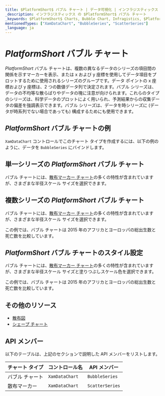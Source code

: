 ```yaml
---
title: $PlatformShort$ バブル チャート | データ可視化 | インフラジスティックス
_description: インフラジスティックス の $PlatformShort$ バブル チャート
_keywords: $PlatformShort$ Charts, Bubble Chart, Infragistics, $PlatformShort$ チャート, バブル チャート, インフラジスティックス
mentionedTypes: ["XamDataChart", "BubbleSeries", "ScatterSeries"]
_language: ja
---
```

# $PlatformShort$ バブル チャート

$PlatformShort$ バブル チャートは、複数の異なるデータのシリーズの項目間の関係を示すマーカーを表示、または x および y 座標を使用してデータ項目をプロットするために使用されるシリーズのグループです。データ ポイントの x 座標および y 座標は、2 つの数値データ列で決定されます。バブル シリーズは、データの不均等な散らばりやデータの塊に注意が向けられます。これらのタイプのシリーズは、科学データのプロットによく用いられ、予測結果からの収集データの偏差を強調表示できます。バブル シリーズは、データを時シリーズに (データが時系列でない場合であっても) 構成するためにも使用できます。

## $PlatformShort$ バブル チャートの例

`XamDataChart` コントロールでこのチャート タイプを作成するには、以下の例のように、データを `BubbleSeries` にバインドします。

<code-view style="height: 600px"
           data-demos-base-url="{environment:dvDemosBaseUrl}"
           iframe-src="{environment:dvDemosBaseUrl}/charts/data-chart-scatter-bubble-chart-multiple-sources"
           alt="$PlatformShort$ バブル チャート" >
</code-view>

<div class="divider--half"></div>

## 単一シリーズの $PlatformShort$ バブル チャート

バブル チャートには、[散布マーカー チャート](scatter-chart.md#$PlatformShort$-散布マーカー-チャート)の多くの特性が含まれていますが、さまざまな半径スケール サイズを選択できます。


<code-view style="height: 600px"
           data-demos-base-url="{environment:dvDemosBaseUrl}"
           iframe-src="{environment:dvDemosBaseUrl}/charts/data-chart-scatter-bubble-chart-single-source"
           alt="$PlatformShort$ バブル チャート" >
</code-view>

<div class="divider--half"></div>

## 複数シリーズの $PlatformShort$ バブル チャート

バブル チャートには、[散布マーカー チャート](scatter-chart.md#$PlatformShort$-散布マーカー-チャート)の多くの特性が含まれていますが、さまざまな半径スケール サイズを選択できます。

この例では、バブル チャートは 2015 年のアフリカとヨーロッパの総出生数と死亡数を比較しています。


<code-view style="height: 600px"
           data-demos-base-url="{environment:dvDemosBaseUrl}"
           iframe-src="{environment:dvDemosBaseUrl}/charts/data-chart-scatter-bubble-chart-multiple-sources"
           alt="$PlatformShort$ バブル チャート" >
</code-view>

<div class="divider--half"></div>

## $PlatformShort$ バブル チャートのスタイル設定

バブル チャートには、[散布マーカー チャート](scatter-chart.md#$PlatformShort$-散布マーカー-チャート)の多くの特性が含まれていますが、さまざまな半径スケール サイズと塗りつぶしスケール色を選択できます。

この例では、バブル チャートは 2015 年のアフリカとヨーロッパの総出生数と死亡数を比較しています。


<code-view style="height: 600px"
           data-demos-base-url="{environment:dvDemosBaseUrl}"
           iframe-src="{environment:dvDemosBaseUrl}/charts/data-chart-scatter-bubble-chart-styling"
           alt="$PlatformShort$ バブル チャート" >
</code-view>

<div class="divider--half"></div>

## その他のリソース
- [散布図](scatter-chart.md)
- [シェープ チャート](shape-chart.md)

## API メンバー
以下のテーブルは、上記のセクションで説明した API メンバーをリストします。

チャート タイプ       | コントロール名   | API メンバー
-----------------|----------------|------------
バブル チャート     | `XamDataChart`     | `BubbleSeries`
散布マーカー   | `XamDataChart`     | `ScatterSeries`
